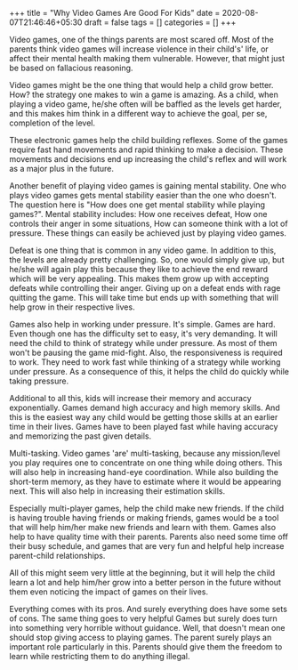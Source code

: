 +++
title = "Why Video Games Are Good For Kids"
date = 2020-08-07T21:46:46+05:30
draft = false
tags = []
categories = []
+++

Video games, one of the things parents are most scared off. Most of the parents think video games will increase violence in their child's' life, or affect their mental health making them vulnerable. However, that might just be based on fallacious reasoning.

Video games might be the one thing that would help a child grow better. How? the strategy one makes to win a game is amazing. As a child, when playing a video game, he/she often will be baffled as the levels get harder, and this makes him think in a different way to achieve the goal, per se, completion of the level.

These electronic games help the child building reflexes. Some of the games require fast hand movements and rapid thinking to make a decision. These movements and decisions end up increasing the child's reflex and will work as a major plus in the future.

Another benefit of playing video games is gaining mental stability. One who plays video games gets mental stability easier than the one who doesn't. The question here is "How does one get mental stability while playing games?". Mental stability includes: How one receives defeat, How one controls their anger in some situations, How can someone think with a lot of pressure. These things can easily be achieved just by playing video games. 

Defeat is one thing that is common in any video game. In addition to this, the levels are already pretty challenging. So, one would simply give up, but he/she will again play this because they like to achieve the end reward which will be very appealing. This makes them grow up with accepting defeats while controlling their anger. Giving up on a defeat ends with rage quitting the game. This will take time but ends up with something that will help grow in their respective lives.

Games also help in working under pressure. It's simple. Games are hard. Even though one has the difficulty set to easy, it's very demanding. It will need the child to think of strategy while under pressure. As most of them won't be pausing the game mid-fight.
Also, the responsiveness is required to work. They need to work fast while thinking of a strategy while working under pressure. As a consequence of this, it helps the child do quickly while taking pressure.

Additional to all this, kids will increase their memory and accuracy exponentially. Games demand high accuracy and high memory skills. And this is the easiest way any child would be getting those skills at an earlier time in their lives. Games have to been played fast while having accuracy and memorizing the past given details. 

Multi-tasking. Video games 'are' multi-tasking, because any mission/level you play requires one to concentrate on one thing while doing others. This will also help in increasing hand-eye coordination. While also building the short-term memory, as they have to estimate where it would be appearing next. This will also help in increasing their estimation skills.

Especially multi-player games, help the child make new friends. If the child is having trouble having friends or making friends, games would be a tool that will help him/her make new friends and learn with them. Games also help to have quality time with their parents. Parents also need some time off their busy schedule, and games that are very fun and helpful help increase parent-child relationships.

All of this might seem very little at the beginning, but it will help the child learn a lot and help him/her grow into a better person in the future without them even noticing the impact of games on their lives.

Everything comes with its pros. And surely everything does have some sets of cons. The same thing goes to very helpful Games but surely does turn into something very horrible without guidance. Well, that doesn't mean one should stop giving access to playing games. The parent surely plays an important role particularly in this. Parents should give them the freedom to learn while restricting them to do anything illegal.
